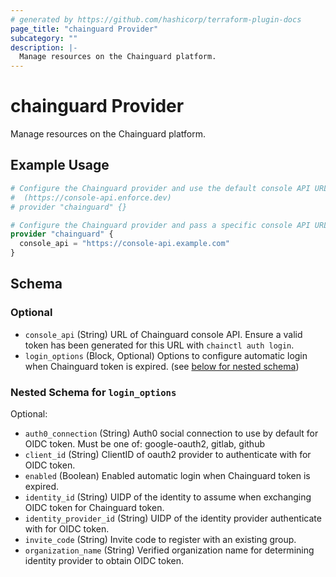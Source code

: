 ```yaml
---
# generated by https://github.com/hashicorp/terraform-plugin-docs
page_title: "chainguard Provider"
subcategory: ""
description: |-
  Manage resources on the Chainguard platform.
---
```


# chainguard Provider

Manage resources on the Chainguard platform.

## Example Usage

```terraform
# Configure the Chainguard provider and use the default console API URL
#  (https://console-api.enforce.dev)
# provider "chainguard" {}

# Configure the Chainguard provider and pass a specific console API URL.
provider "chainguard" {
  console_api = "https://console-api.example.com"
}
```

<!-- schema generated by tfplugindocs -->
## Schema

### Optional

- `console_api` (String) URL of Chainguard console API. Ensure a valid token has been generated for this URL with `chainctl auth login`.
- `login_options` (Block, Optional) Options to configure automatic login when Chainguard token is expired. (see [below for nested schema](#nestedblock--login_options))

<a id="nestedblock--login_options"></a>
### Nested Schema for `login_options`

Optional:

- `auth0_connection` (String) Auth0 social connection to use by default for OIDC token. Must be one of: google-oauth2, gitlab, github
- `client_id` (String) ClientID of oauth2 provider to authenticate with for OIDC token.
- `enabled` (Boolean) Enabled automatic login when Chainguard token is expired.
- `identity_id` (String) UIDP of the identity to assume when exchanging OIDC token for Chainguard token.
- `identity_provider_id` (String) UIDP of the identity provider authenticate with for OIDC token.
- `invite_code` (String) Invite code to register with an existing group.
- `organization_name` (String) Verified organization name for determining identity provider to obtain OIDC token.
